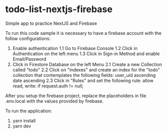 # todo-list-nextjs-firebase
Simple app to practice NextJS and Firebase

To run this code sample it is necessary to have a firebase account with the follow configurations:
1. Enable authentication
  1.1 Go to Firebase Console
  1.2 Click in Authentication on the left menu
  1.3 Click in Sign-in Method and enable Email/Password
2. Click in Firestore Database on the left Menu
  2.1 Create a new Collection called "todo"
  2.2 Click on "Indexes" and create an index for the "todo" collection that contemplates the following fields: user_uid ascending date ascending
  2.3 Click in "Rules" and set the following rule: allow read, write: if request.auth != null;

After you setup the firebase project, replace the placeholders in file .env.local with the values provided by firebase.

To run the application:

1. yarn install
2. yarn dev
